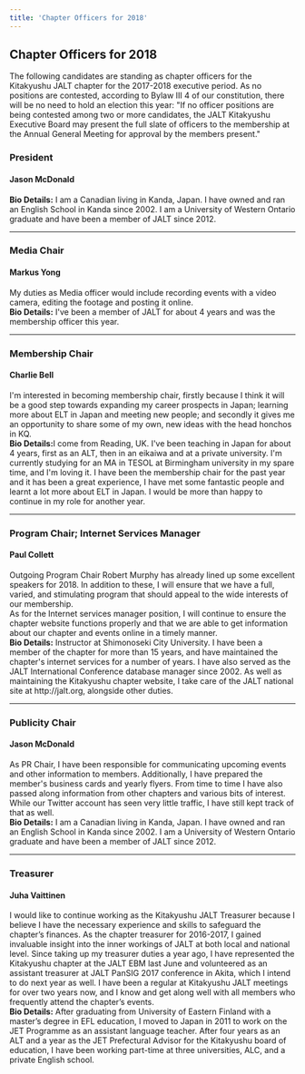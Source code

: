 ```yaml
---
title: 'Chapter Officers for 2018'
---
```


## Chapter Officers for 2018

<p>The following candidates are standing as chapter officers for the Kitakyushu JALT chapter for the 2017-2018 executive period. As no positions are contested, according to Bylaw III 4 of our constitution, there will be no need to hold an election this year: "If no officer positions are being contested among two or more candidates, the JALT Kitakyushu Executive Board may present the full slate of officers to the membership at the Annual General Meeting for approval by the members present."</p>
<h3>President</h3>
<h4>Jason McDonald</h4>
<p><strong>Bio Details:</strong> I am a Canadian living in Kanda, Japan.  I have owned and ran an English School in Kanda since 2002.  I am a University of Western Ontario graduate and have been a member of JALT since 2012.
</p>
<hr />
<h3>Media Chair</h3>
<h4> Markus Yong </h4>
<p>My duties as Media officer would include recording events with a video camera, editing the footage and posting it online.
<br />
<strong>Bio Details:</strong> I've been a member of JALT for about 4 years and was the membership officer this year.</p>
</p>
<hr />
<h3>Membership Chair</h3>
<h4> Charlie Bell </h4>
<p>I'm interested in becoming membership chair, firstly because I think it will be a good step towards expanding my career prospects in Japan; learning more about ELT in Japan and meeting new people; and secondly it gives me an opportunity to share some of my own, new ideas with the head honchos in KQ.
<br />
<strong>Bio Details:</strong>I come from Reading, UK. I've been teaching in Japan for about 4 years, first as an ALT, then in an eikaiwa and at a private university. I'm currently studying for an MA in TESOL at Birmingham university in my spare time, and I'm loving it. I have been the membership chair for the past year and it has been a great experience, I have met some fantastic people and learnt a lot more about ELT in Japan. I would be more than happy to continue in my role for another year.
</p>
<hr />
<h3>Program Chair; Internet Services Manager</h3>
<h4>Paul Collett</h4>
<p>
Outgoing Program Chair Robert Murphy has already lined up some excellent speakers for 2018. In addition to these, I will ensure that we have a full, varied, and stimulating program that should appeal to the wide interests of our membership.<br />
As for the Internet services manager position, I will continue to ensure the chapter website functions properly and that we are able to get information about our chapter and events online in a timely manner.
<br />
<strong>Bio Details:</strong> Instructor at Shimonoseki City University. I have been a member of the chapter for more than 15 years, and have maintained the chapter's internet services for a number of years. I have also served as the JALT International Conference database manager since 2002. As well as maintaining the Kitakyushu chapter website, I take care of the JALT national site at http://jalt.org, alongside other duties.</p>
<hr />
<h3>Publicity Chair</h3>
<h4>Jason McDonald</h4>
<p>
As PR Chair, I have been responsible for communicating upcoming events and other information to members. Additionally, I have prepared the member's business cards and yearly flyers. From time to time I have also passed along information from other chapters and various bits of interest. While our Twitter account has seen very little traffic, I have still kept track of that as well. 
<br />
<strong>Bio Details:</strong> I am a Canadian living in Kanda, Japan.  I have owned and ran an English School in Kanda since 2002.  I am a University of Western Ontario graduate and have been a member of JALT since 2012. 
</p>
<hr />
<h3>Treasurer</h3>
<h4> Juha Vaittinen </h4>
<p>
I would like to continue working as the Kitakyushu JALT Treasurer because I believe I have the necessary experience and skills to safeguard the chapter’s finances. As the chapter treasurer for 2016-2017, I gained invaluable insight into the inner workings of JALT at both local and national level. Since taking up my treasurer duties a year ago, I have represented the Kitakyushu chapter at the JALT EBM last June and volunteered as an assistant treasurer at JALT PanSIG 2017 conference in Akita, which I intend to do next year as well. I have been a regular at Kitakyushu JALT meetings for over two years now, and I know and get along well with all members who frequently attend the chapter’s events.
<br />
<strong>Bio Details:</strong> After graduating from University of Eastern Finland with a master’s degree in EFL education, I moved to Japan in 2011 to work on the JET Programme as an assistant language teacher. After four years as an ALT and a year as the JET Prefectural Advisor for the Kitakyushu board of education, I have been working part-time at three universities, ALC, and a private English school.
</p>